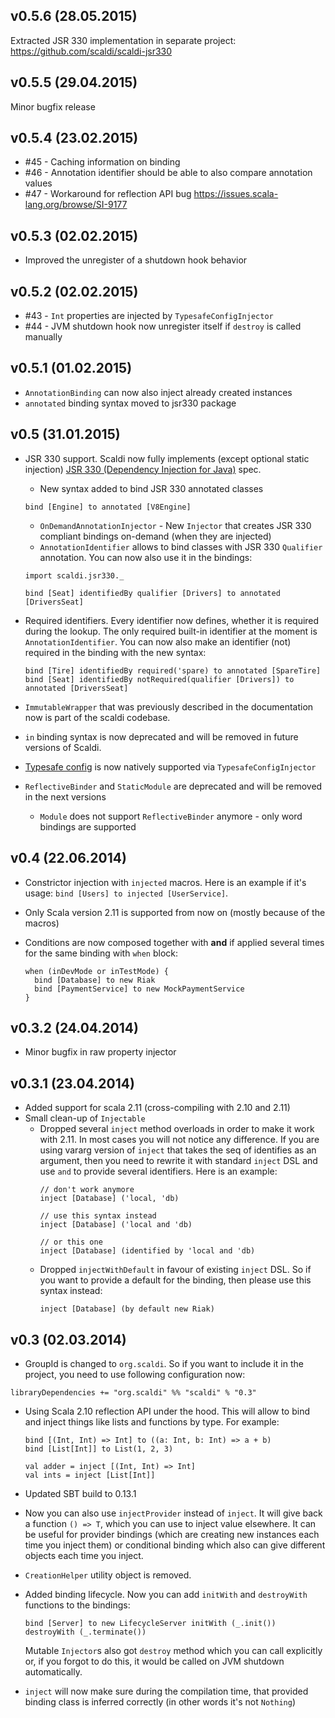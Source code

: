 ## v0.5.6 (28.05.2015)

Extracted JSR 330 implementation in separate project: https://github.com/scaldi/scaldi-jsr330

## v0.5.5 (29.04.2015)

Minor bugfix release

## v0.5.4 (23.02.2015)

* #45 - Caching information on binding
* #46 - Annotation identifier should be able to also compare annotation values
* #47 - Workaround for reflection API bug https://issues.scala-lang.org/browse/SI-9177

## v0.5.3 (02.02.2015)

* Improved the unregister of a shutdown hook behavior

## v0.5.2 (02.02.2015)

* #43 - `Int` properties are injected by `TypesafeConfigInjector`
* #44 - JVM shutdown hook now unregister itself if `destroy` is called manually

## v0.5.1 (01.02.2015)

* `AnnotationBinding` can now also inject already created instances
* `annotated` binding syntax moved to jsr330 package

## v0.5 (31.01.2015)

* JSR 330 support. Scaldi now fully implements (except optional static injection) [JSR 330 (Dependency Injection for Java)](https://jcp.org/en/jsr/detail?id=330) spec.
  * New syntax added to bind JSR 330 annotated classes

  ```
  bind [Engine] to annotated [V8Engine]
  ```
  * `OnDemandAnnotationInjector` - New `Injector` that creates JSR 330 compliant bindings on-demand (when they are injected)
  * `AnnotationIdentifier` allows to bind classes with JSR 330 `Qualifier` annotation. You can now also use it in the bindings:

  ```
  import scaldi.jsr330._

  bind [Seat] identifiedBy qualifier [Drivers] to annotated [DriversSeat]
  ```
* Required identifiers. Every identifier now defines, whether it is required during the lookup. The only required built-in identifier
  at the moment is `AnnotationIdentifier`. You can now also make an identifier (not) required in the binding with the new syntax:

  ```
  bind [Tire] identifiedBy required('spare) to annotated [SpareTire]
  bind [Seat] identifiedBy notRequired(qualifier [Drivers]) to annotated [DriversSeat]
  ```
* `ImmutableWrapper` that was previously described in the documentation now is part of the scaldi codebase.
* `in` binding syntax is now deprecated and will be removed in future versions of Scaldi.
* [Typesafe config](https://github.com/typesafehub/config) is now natively supported via `TypesafeConfigInjector`
* `ReflectiveBinder` and `StaticModule` are deprecated and will be removed in the next versions
  * `Module` does not support `ReflectiveBinder` anymore - only word bindings are supported

## v0.4 (22.06.2014)

* Constrictor injection with `injected` macros. Here is an example if it's usage:  `bind [Users] to injected [UserService]`.
* Only Scala version 2.11 is supported from now on (mostly because of the macros)
* Conditions are now composed together with **and** if applied several times for the same binding with `when` block:
  
  ```
  when (inDevMode or inTestMode) {
    bind [Database] to new Riak
    bind [PaymentService] to new MockPaymentService
  }
  ```

## v0.3.2 (24.04.2014)

* Minor bugfix in raw property injector

## v0.3.1 (23.04.2014)

* Added support for scala 2.11 (cross-compiling with 2.10 and 2.11)
* Small clean-up of `Injectable`
    * Dropped several `inject` method overloads in order to make it work with 2.11.
      In most cases you will not notice any difference. If you are using vararg version of `inject` that takes the seq of
      identifies as an argument, then you need to rewrite it with standard `inject` DSL and use `and` to provide several identifiers.
      Here is an example:
      ```
      // don't work anymore
      inject [Database] ('local, 'db)

      // use this syntax instead
      inject [Database] ('local and 'db)

      // or this one
      inject [Database] (identified by 'local and 'db)
      ```
    * Dropped `injectWithDefault` in favour of existing `inject` DSL. So if you want to provide a default for the binding,
      then please use this syntax instead:
      ```
      inject [Database] (by default new Riak)
      ```

## v0.3 (02.03.2014)

* GroupId is changed to `org.scaldi`. So if you want to include it in the project, you need to use following configuration now:
 ```
 libraryDependencies += "org.scaldi" %% "scaldi" % "0.3"
 ```
* Using Scala 2.10 reflection API under the hood. This will allow to bind
  and inject things like lists and functions by type. For example:
  ```
  bind [(Int, Int) => Int] to ((a: Int, b: Int) => a + b)
  bind [List[Int]] to List(1, 2, 3)

  val adder = inject [(Int, Int) => Int]
  val ints = inject [List[Int]]
  ```
* Updated SBT build to 0.13.1
* Now you can also use `injectProvider` instead of `inject`. It will give back a function `() => T`, which you can use
  to inject value elsewhere. It can be useful for provider bindings (which are creating new instances each time you inject them)
  or conditional binding which also can give different objects each time you inject.
* `CreationHelper` utility object is removed.
* Added binding lifecycle. Now you can add `initWith` and `destroyWith` functions to the bindings:
  ```
  bind [Server] to new LifecycleServer initWith (_.init()) destroyWith (_.terminate())
  ```

  Mutable `Injector`s also got `destroy` method which you can call explicitly or, if you forgot to do this, it would be
  called on JVM shutdown automatically.
* `inject` will now make sure during the compilation time, that provided binding class is inferred correctly (in other words it's not `Nothing`)
